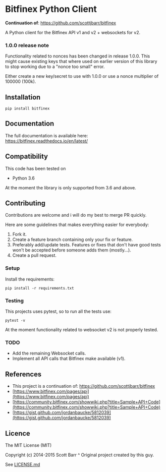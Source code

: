# Bitfinex Python Client

**Continuation of**: https://github.com/scottjbarr/bitfinex

A Python client for the Bitfinex API v1 and v2 + websockets for v2.

### 1.0.0 release note

Functionality related to nonces has been changed in release 1.0.0. This
might cause existing keys that where used on earlier version of this library
to stop working due to a "nonce too small" error.

Either create a new key/secret to use with 1.0.0 or use a nonce multiplier of
100000 (100k).

## Installation

    pip install bitfinex

## Documentation

The full documentation is available here:
https://bitfinex.readthedocs.io/en/latest/

## Compatibility

This code has been tested on

- Python 3.6

At the moment the library is only supported from 3.6 and above.


## Contributing

Contributions are welcome and i will do my best to merge PR quickly.

Here are some guidelines that makes everything easier for everybody:

1. Fork it.
1. Create a feature branch containing only your fix or feature.
1. Preferably add/update tests. Features or fixes that don't have good tests
   won't be accepted before someone adds them (mostly...).
1. Create a pull request.

### Setup

Install the requirements:

    pip install -r requirements.txt

### Testing

This projects uses pytest, so to run all the tests use:

    pytest -v

At the moment functionality related to websocket v2 is not properly tested.

### TODO

- Add the remaining Websocket calls.
- Implement all API calls that Bitfinex make available (v1).

## References

- This project is a continuation of: https://github.com/scottjbarr/bitfinex
- [https://www.bitfinex.com/pages/api](https://www.bitfinex.com/pages/api)
- [https://community.bitfinex.com/showwiki.php?title=Sample+API+Code](https://community.bitfinex.com/showwiki.php?title=Sample+API+Code)
- [https://gist.github.com/jordanbaucke/5812039](https://gist.github.com/jordanbaucke/5812039)

## Licence

The MIT License (MIT)

Copyright (c) 2014-2015 Scott Barr
^ Original project created by this guy.

See [LICENSE.md](LICENSE.md)

